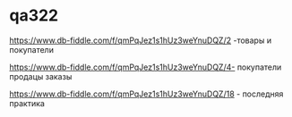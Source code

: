 # qa322
https://www.db-fiddle.com/f/qmPqJez1s1hUz3weYnuDQZ/2 -товары и покупатели

https://www.db-fiddle.com/f/qmPqJez1s1hUz3weYnuDQZ/4- покупатели продацы заказы


https://www.db-fiddle.com/f/qmPqJez1s1hUz3weYnuDQZ/18 - последняя практика
